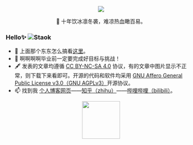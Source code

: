<p align="center">
<img src="https://github-readme-stats.vercel.app/api?username=Staok&show_icons=true&hide_title=true&include_all_commits=true&locale=cn&theme=tokyonight" />
</p>

<p align="center"> 🌱 十年饮冰凛冬袭，难凉热血瞰百易。</p>

### Hello✨ <img src="https://komarev.com/ghpvc/?username=Staok&label=Visits" alt="Staok" />

- :hammer: 上面那个东东怎么搞看[这里](https://github.com/anuraghazra/github-readme-stats/blob/master/docs/readme_cn.md)。
- :orange_book: 啊啊啊啊毕业前一定要完成好目标与挑战！
- 🖋 发表的文章均遵循 [CC BY-NC-SA 4.0](https://creativecommons.org/licenses/by-nc-sa/4.0/deed.zh) 协议，有的文章中图片显示不正常，则下载下来看即可。开源的代码和软件均采用 [GNU Affero General Public License v3.0（GNU AGPLv3）](http://www.gnu.org/licenses/agpl-3.0.html)开源协议。
- 📫 找到我 [个人博客网页](https://staok.gitee.io/)——[知乎（zhihu）](https://www.zhihu.com/people/xuhaoyang)——[哔哩哔哩（bilibili）](https://space.bilibili.com/6767516)。

<p align="center" >
<img src="https://github.githubassets.com/images/mona-loading-dark.gif" width="100px"/>
</p>
